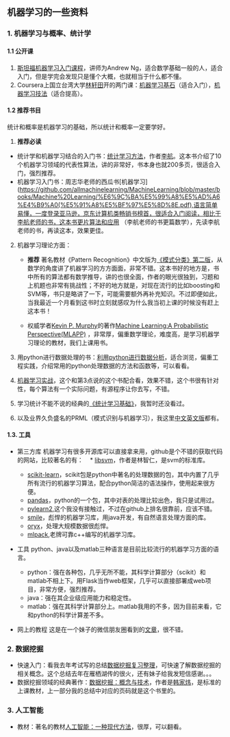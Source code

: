 ﻿## 机器学习的一些资料
### 1. 机器学习与概率、统计学
#### 1.1 公开课
1. [斯坦福机器学习入门课程](https://www.coursera.org/learn/machine-learning)，讲师为Andrew Ng，适合数学基础一般的人，适合入门，但是学完会发现只是懂个大概，也就相当于什么都不懂。
2. Coursera上国立台湾大学[林轩田](https://www.coursera.org/instructor/htlin)开的两门课：[机器学习基石](https://www.coursera.org/course/ntumlone)（适合入门），[机器学习技法](https://www.coursera.org/course/ntumltwo)（适合提高）。

#### 1.2 推荐书目
统计和概率是机器学习的基础，所以统计和概率一定要学好。

1. **推荐必读**   
  - 统计学和机器学习结合的入门书：[统计学习方法](http://ddl.escience.cn/f/Iwn0)，作者[李航](http://blog.sina.com.cn/u/2060750830)。这本书介绍了10个机器学习领域的代表性算法，讲的非常好，书本身也就200多页，很适合入门，强烈推荐。
  - 机器学习入门书：周志华老师的西瓜书[机器学习](https://github.com/allmachinelearning/MachineLearning/blob/master/books/Machine%20Learning/%E6%9C%BA%E5%99%A8%E5%AD%A6%E4%B9%A0(%E5%91%A8%E5%BF%97%E5%8D%8E.pdf),语言简单易懂，一度登录亚马逊，京东计算机类畅销书榜首，很适合入门阅读，相比于李航老师的书，这本书更片算法和应用 （李航老师的书更篇数学），先读李航老师的书，再读这本，效果更佳。

2. 机器学习理论方面：
	- **推荐** 著名教材《Pattern Recognition》中文版为[《模式分类》第二版](http://ddl.escience.cn/f/IwnM)，从数学的角度讲了机器学习的方方面面，非常不错。这本书好的地方是，书中所有的算法都有数学推导，讲的也很全面，作者的眼光很独到，习题和上机题也非常有挑战性；不好的地方就是，对现在流行的比如boosting和SVM等，书只是略讲了一下，可能需要额外再补充知识。不过即便如此，当我最近一个月看到这书时立刻就感叹为什么我当初上课的时候没有赶上这本书！

	- 权威学者[Kevin P. Murphy](http://www.cs.ubc.ca/~murphyk/)的著作[Machine Learning:A Probabilistic Perspective(MLAPP)](http://ddl.escience.cn/f/Iwob) ，非常厚，偏重数学理论，难度高，是学习机器学习理论的教材，我们上课用书。

3. 用python进行数据处理的书：[利用python进行数据分析](http://dlwt.csdn.net/fd.php?i=651281517754404&s=45e7feb35741a9192c2049454658704e)，适合浏览，偏重工程实践，介绍常用的python处理数据的方法和函数等，可以看看。
4. [机器学习实战](http://ddl.escience.cn/f/IwnL)，这个和第3点说的这个书配合看，效果不错，这个书很有针对性，每个算法有一个实际问题，有源程序让你去写，不错。
5. 学习统计不能不说的经典的[《统计学习基础》](http://ddl.escience.cn/f/Iwog)，我暂时还没看过。
6. 以及业界久负盛名的PRML（模式识别与机器学习），我这里[中文英文版](http://ddl.escience.cn/f/Iwoo)都有。

#### 1.3. 工具
* 第三方库
	机器学习有很多开源库可以直接拿来用，github是个不错的获取代码的网站，比较著名的有：
    * [libsvm](https://github.com/cjlin1/libsvm)，作者是林智仁，是svm的标准库。
    * [scikit-learn](http://scikit-learn.org)，scikit包是python中著名的处理数据的包，其中内置了几乎所有流行的机器学习算法，配合python简洁的语法操作，使用起来很方便。
    * [pandas](http://www.cnblogs.com/chaosimple/p/4153083.html)，python的一个包，其中对表的处理比较出色，我只是试用过。
    * [pylearn2](https://github.com/lisa-lab/pylearn2),这个我没有接触过，不过在github上排名很靠前，应该不错。
    * [smile](https://github.com/haifengl/smile)，彪悍的机器学习库，用java开发，有自然语言处理方面的库。
    * [oryx](https://github.com/cloudera/oryx)，处理大规模数据很彪悍。
    * [mlpack](https://github.com/mlpack/mlpack),老牌可靠c++编写的机器学习库。

* 工具
python、java以及matlab三种语言是目前比较流行的机器学习方面的语言。
    * python：强在各种包，几乎无所不能，其科学计算部分（scikit）和matlab不相上下。用Flask当作web框架，几乎可以直接部署成web项目，非常方便，强烈推荐。
    * java：强在其企业级应用能力和稳定性。
    * matlab：强在其科学计算部分上。matlab我用的不多，因为目前来看，它和python的科学计算差不多。

* 网上的教程
这是在一个妹子的微信朋友圈看到的[文章](http://mp.weixin.qq.com/s?__biz=MjM5MjAxMDM4MA==&mid=205009516&idx=1&sn=c5b157ad3fac5c5551a210b0d7df82e6&scene=1&key=dffc561732c22651bb1642a345869d95ab71b4da7c9d7e4cbaf2b67a7b354b4fc8d6a6105171f7a8d0afde389529bb7f&ascene=1&uin=NjMzMjQzMTYw&devicetype=Windows+10&version=61020020&pass_ticket=ygVY8iy3pSYNZ2Rwe2FnXSQ5lRAKLeMmssjmRIlD4QYgBeYoE1OPVBL%2BfpjaKY0i)，很不错。

### 2. 数据挖掘
* 快速入门：看我去年考试写的总结[数据挖掘复习整理](http://ddl.escience.cn/f/IwnW)，可快速了解数据挖掘的相关概念。这个总结去年在雁栖湖传的很火，还有妹子给我发短信感谢。。。
* 数据挖掘领域的经典著作：[数据挖掘：概念与技术](http://ddl.escience.cn/f/IwoF)，作者是[韩家炜](http://baike.baidu.com/link?url=UsI-yAamHGGNoe22xOWX7XjU-8eILnF4oQTP-2dysekLxDk6FleEefGc013or725zvos5Mach2j6cWEKcv2DF_)，是标准的上课教材，上一部分我的总结中对应的页码就是这个书里的。

### 3. 人工智能
* 教材：著名的教材[人工智能：一种现代方法](http://ddl.escience.cn/f/IwnK)，很厚，可以翻看。
